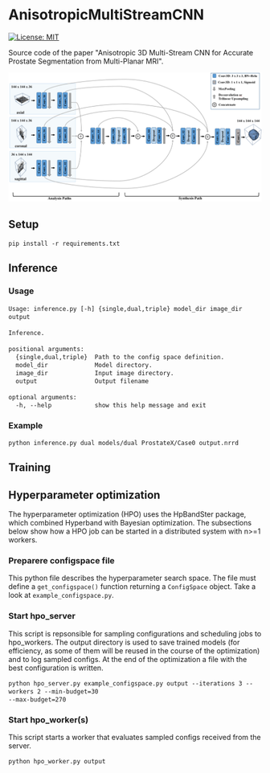 # AnisotropicMultiStreamCNN
[![License: MIT](https://img.shields.io/badge/License-MIT-yellow.svg)](https://opensource.org/licenses/MIT)

Source code of the paper "Anisotropic 3D Multi-Stream CNN for Accurate Prostate Segmentation from Multi-Planar MRI".

![Network](Network.PNG)

## Setup
```
pip install -r requirements.txt
```

## Inference

### Usage
```
Usage: inference.py [-h] {single,dual,triple} model_dir image_dir output

Inference.

positional arguments:
  {single,dual,triple}  Path to the config space definition.
  model_dir             Model directory.
  image_dir             Input image directory.
  output                Output filename

optional arguments:
  -h, --help            show this help message and exit
```

### Example
```
python inference.py dual models/dual ProstateX/Case0 output.nrrd
```

## Training

## Hyperparameter optimization

The hyperparameter optimization (HPO) uses the HpBandSter package, which combined Hyperband with Bayesian optimization.
The subsections below show how a HPO job can be started in a distributed system with n>=1 workers.

### Preparere configspace file
This python file describes the hyperparameter search space. The file must define a `get_configspace()` function
returning a `ConfigSpace` object. Take a look at `example_configspace.py`.

### Start hpo_server
This script is repsonsible for sampling configurations and scheduling jobs to hpo_workers. The output directory is used
to save trained models (for efficiency, as some of them will be reused in the course of the optimization) and to log
sampled configs. At the end of the optimization a file with the best configuration is written.

```
python hpo_server.py example_configspace.py output --iterations 3 --workers 2 --min-budget=30
--max-budget=270
```

### Start hpo_worker(s)
This script starts a worker that evaluates sampled configs received from the server.
```
python hpo_worker.py output
```